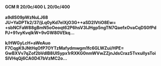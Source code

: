 #### GCM R 20/0c/400 L 20/0c/400
**a9dlS09pWzNuLJ68**<br/>**JU+YaDPTk2/37/jLq0yKd7eIXjO3G++aSD2IVtiO8Ew=**<br/>**+sbNCFaW88gBmN5oOeoqt62P6hsV3lJHgp5ngTN7QaefxOvaCqDS0fPdPJ+91vyKvqlkW+9vGW80VEkq...**<br/><br/>
**k/HWGyLcH+aWeAuo**<br/>**F7CqgK9JNtHqOfP7OYTzMafydmwgm1fc6GLWZui/HPE=**<br/>**GwBXVv7qZof2bVdlB8UlSypx1rRXKG0nmWVwZZjnJdsCraz5TvxuIlysToiSIVHqQj6CA0D47bVzMC2o...**